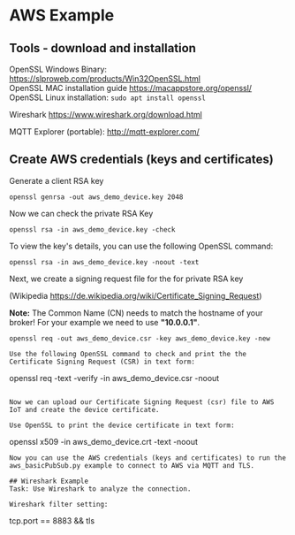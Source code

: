 # AWS Example

## Tools - download and installation
OpenSSL Windows Binary: https://slproweb.com/products/Win32OpenSSL.html<br>
OpenSSL MAC installation guide https://macappstore.org/openssl/<br>
OpenSSL Linux installation: ```sudo apt install openssl```<br>

Wireshark https://www.wireshark.org/download.html<br>

MQTT Explorer (portable): http://mqtt-explorer.com/<br>

## Create AWS credentials (keys and certificates)

Generate a client RSA key
```
openssl genrsa -out aws_demo_device.key 2048
```
Now we can check the private RSA Key

```
openssl rsa -in aws_demo_device.key -check
```

To view the key's details, you can use the following OpenSSL command:

```
openssl rsa -in aws_demo_device.key -noout -text
```

Next, we create a signing request file for the for private RSA key

(Wikipedia https://de.wikipedia.org/wiki/Certificate_Signing_Request)

**Note:**  The Common Name (CN) needs to match the hostname of your broker!
          For your example we need to use **"10.0.0.1"**.
```
openssl req -out aws_demo_device.csr -key aws_demo_device.key -new
```
```
Use the following OpenSSL command to check and print the the Certificate Signing Request (CSR) in text form:

```
openssl req -text -verify -in aws_demo_device.csr -noout
```

Now we can upload our Certificate Signing Request (csr) file to AWS IoT and create the device certificate.

Use OpenSSL to print the device certificate in text form:

```
openssl x509 -in aws_demo_device.crt -text -noout
```
Now you can use the AWS credentials (keys and certificates) to run the aws_basicPubSub.py example to connect to AWS via MQTT and TLS. 

## Wireshark Example
Task: Use Wireshark to analyze the connection.

Wireshark filter setting:

```
tcp.port == 8883 && tls
```
